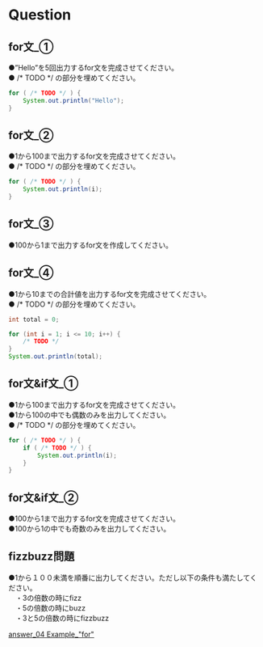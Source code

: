 # Question

## for文_①
●”Hello”を5回出力するfor文を完成させてください。    
● /* TODO */ の部分を埋めてください。    

```java
for ( /* TODO */ ) {
    System.out.println("Hello");
}
```

## for文_②
●1から100まで出力するfor文を完成させてください。    
● /* TODO */ の部分を埋めてください。    

```java
for ( /* TODO */ ) {
    System.out.println(i);
}
```

## for文_③
●100から1まで出力するfor文を作成してください。  

## for文_④
●1から10までの合計値を出力するfor文を完成させてください。    
● /* TODO */ の部分を埋めてください。    

```java
int total = 0;

for (int i = 1; i <= 10; i++) {
    /* TODO */
}
System.out.println(total);
```    

## for文&if文_①
●1から100まで出力するfor文を完成させてください。  
●1から100の中でも偶数のみを出力してください。    
● /* TODO */ の部分を埋めてください。    

```java
for ( /* TODO */ ) {
    if ( /* TODO */ ) {
        System.out.println(i);
    }
}
```

## for文&if文_②
●100から1まで出力するfor文を完成させてください。  
●100から1の中でも奇数のみを出力してください。  

## fizzbuzz問題
●1から１００未満を順番に出力してください。ただし以下の条件も満たしてください。    
　・3の倍数の時にfizz    
　・5の倍数の時にbuzz    
　・3と5の倍数の時にfizzbuzz    

[answer_04 Example_"for"](https://github.com/ktsuru-cw/Java_training/blob/master/Answer/answer_06_%22for%22.md)
